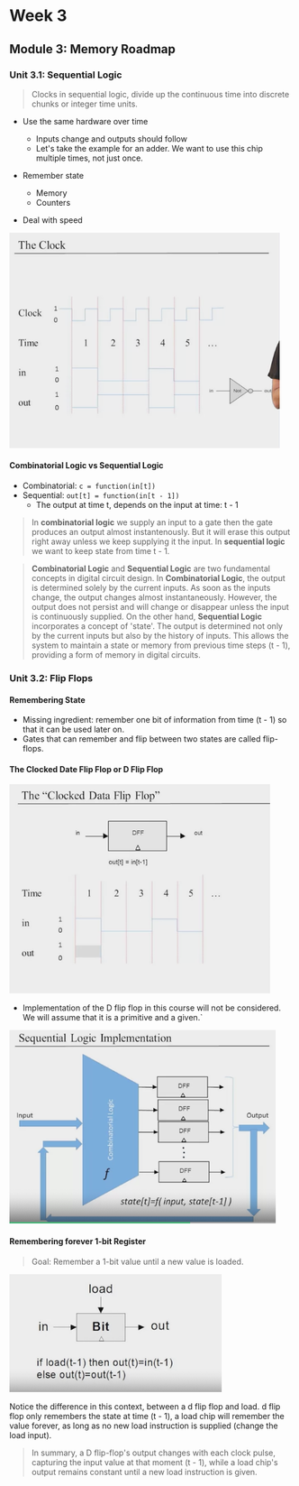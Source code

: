# Week 3
## Module 3: Memory Roadmap

### Unit 3.1: Sequential Logic

> Clocks in sequential logic, divide up the continuous time into discrete chunks or integer time units.

- Use the same hardware over time
	- Inputs change and outputs should follow
	- Let's take the example for an adder. We want to use this chip multiple times, not just once.

- Remember state
	- Memory
	- Counters

- Deal with speed

![alt text](images/123image.png)

#### Combinatorial Logic vs Sequential Logic
- Combinatorial: `c = function(in[t])`
- Sequential: `out[t] = function(in[t - 1])`
	- The output at time t, depends on the input at time: t - 1

> In **combinatorial logic** we supply an input to a gate then the gate produces an output almost instantenously. But it will erase this output right away unless we keep supplying it the input. In **sequential logic** we want to keep state from time t - 1.

> **Combinatorial Logic** and **Sequential Logic** are two fundamental concepts in digital circuit design. In **Combinatorial Logic**, the output is determined solely by the current inputs. As soon as the inputs change, the output changes almost instantaneously. However, the output does not persist and will change or disappear unless the input is continuously supplied. On the other hand, **Sequential Logic** incorporates a concept of 'state'. The output is determined not only by the current inputs but also by the history of inputs. This allows the system to maintain a state or memory from previous time steps (t - 1), providing a form of memory in digital circuits.

### Unit 3.2: Flip Flops

#### Remembering State

- Missing ingredient: remember one bit of information from time (t - 1) so that it can be used later on.
- Gates that can remember and flip between two states are called flip-flops.

#### The Clocked Date Flip Flop or D Flip Flop

![alt text](images/124image.png)

- Implementation of the D flip flop in this course will not be considered. We will assume that it is a primitive and a given.`

![alt text](images/sequentiallogicimplementation.png)

#### Remembering forever 1-bit Register

> Goal: Remember a 1-bit value until a new value is loaded.

![alt text](images/load.png)

Notice the difference in this context, between a d flip flop and load. d flip flop only remembers the state at time (t - 1), a load chip will remember the value forever, as long as no new load instruction is supplied (change the load input).

> In summary, a D flip-flop's output changes with each clock pulse, capturing the input value at that moment (t - 1), while a load chip's output remains constant until a new load instruction is given.
